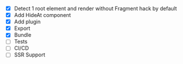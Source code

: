 - [x] Detect 1 root element and render without Fragment hack by default
- [x] Add HideAt component
- [x] Add plugin
- [x] Export
- [x] Bundle
- [ ] Tests
- [ ] CI/CD
- [ ] SSR Support
